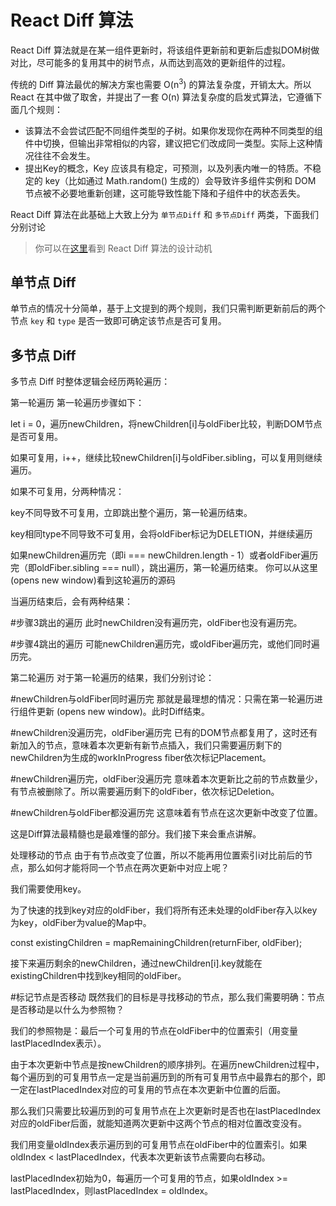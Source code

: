 # React Diff 算法
React Diff 算法就是在某一组件更新时，将该组件更新前和更新后虚拟DOM树做对比，尽可能多的复用其中的树节点，从而达到高效的更新组件的过程。

传统的 Diff 算法最优的解决方案也需要 O(n<sup>3</sup>) 的算法复杂度，开销太大。所以 React 在其中做了取舍，并提出了一套 O(n) 算法复杂度的启发式算法，它遵循下面几个规则：
- 该算法不会尝试匹配不同组件类型的子树。如果你发现你在两种不同类型的组件中切换，但输出非常相似的内容，建议把它们改成同一类型。实际上这种情况往往不会发生。
- 提出Key的概念，Key 应该具有稳定，可预测，以及列表内唯一的特质。不稳定的 key（比如通过 Math.random() 生成的）会导致许多组件实例和 DOM 节点被不必要地重新创建，这可能导致性能下降和子组件中的状态丢失。

React Diff 算法在此基础上大致上分为 `单节点Diff` 和 `多节点Diff` 两类，下面我们分别讨论
> 你可以在[这里](https://zh-hans.reactjs.org/docs/reconciliation.html#motivation)看到 React Diff 算法的设计动机

## 单节点 Diff
单节点的情况十分简单，基于上文提到的两个规则，我们只需判断更新前后的两个节点 `key` 和 `type` 是否一致即可确定该节点是否可复用。

## 多节点 Diff
多节点 Diff 时整体逻辑会经历两轮遍历：

第一轮遍历
第一轮遍历步骤如下：

let i = 0，遍历newChildren，将newChildren[i]与oldFiber比较，判断DOM节点是否可复用。

如果可复用，i++，继续比较newChildren[i]与oldFiber.sibling，可以复用则继续遍历。

如果不可复用，分两种情况：

key不同导致不可复用，立即跳出整个遍历，第一轮遍历结束。

key相同type不同导致不可复用，会将oldFiber标记为DELETION，并继续遍历

如果newChildren遍历完（即i === newChildren.length - 1）或者oldFiber遍历完（即oldFiber.sibling === null），跳出遍历，第一轮遍历结束。
你可以从这里 (opens new window)看到这轮遍历的源码

当遍历结束后，会有两种结果：

#步骤3跳出的遍历
此时newChildren没有遍历完，oldFiber也没有遍历完。

#步骤4跳出的遍历
可能newChildren遍历完，或oldFiber遍历完，或他们同时遍历完。

第二轮遍历
对于第一轮遍历的结果，我们分别讨论：

#newChildren与oldFiber同时遍历完
那就是最理想的情况：只需在第一轮遍历进行组件更新 (opens new window)。此时Diff结束。

#newChildren没遍历完，oldFiber遍历完
已有的DOM节点都复用了，这时还有新加入的节点，意味着本次更新有新节点插入，我们只需要遍历剩下的newChildren为生成的workInProgress fiber依次标记Placement。



#newChildren遍历完，oldFiber没遍历完
意味着本次更新比之前的节点数量少，有节点被删除了。所以需要遍历剩下的oldFiber，依次标记Deletion。



#newChildren与oldFiber都没遍历完
这意味着有节点在这次更新中改变了位置。

这是Diff算法最精髓也是最难懂的部分。我们接下来会重点讲解。

处理移动的节点
由于有节点改变了位置，所以不能再用位置索引i对比前后的节点，那么如何才能将同一个节点在两次更新中对应上呢？

我们需要使用key。

为了快速的找到key对应的oldFiber，我们将所有还未处理的oldFiber存入以key为key，oldFiber为value的Map中。

const existingChildren = mapRemainingChildren(returnFiber, oldFiber);


接下来遍历剩余的newChildren，通过newChildren[i].key就能在existingChildren中找到key相同的oldFiber。

#标记节点是否移动
既然我们的目标是寻找移动的节点，那么我们需要明确：节点是否移动是以什么为参照物？

我们的参照物是：最后一个可复用的节点在oldFiber中的位置索引（用变量lastPlacedIndex表示）。

由于本次更新中节点是按newChildren的顺序排列。在遍历newChildren过程中，每个遍历到的可复用节点一定是当前遍历到的所有可复用节点中最靠右的那个，即一定在lastPlacedIndex对应的可复用的节点在本次更新中位置的后面。

那么我们只需要比较遍历到的可复用节点在上次更新时是否也在lastPlacedIndex对应的oldFiber后面，就能知道两次更新中这两个节点的相对位置改变没有。

我们用变量oldIndex表示遍历到的可复用节点在oldFiber中的位置索引。如果oldIndex < lastPlacedIndex，代表本次更新该节点需要向右移动。

lastPlacedIndex初始为0，每遍历一个可复用的节点，如果oldIndex >= lastPlacedIndex，则lastPlacedIndex = oldIndex。
